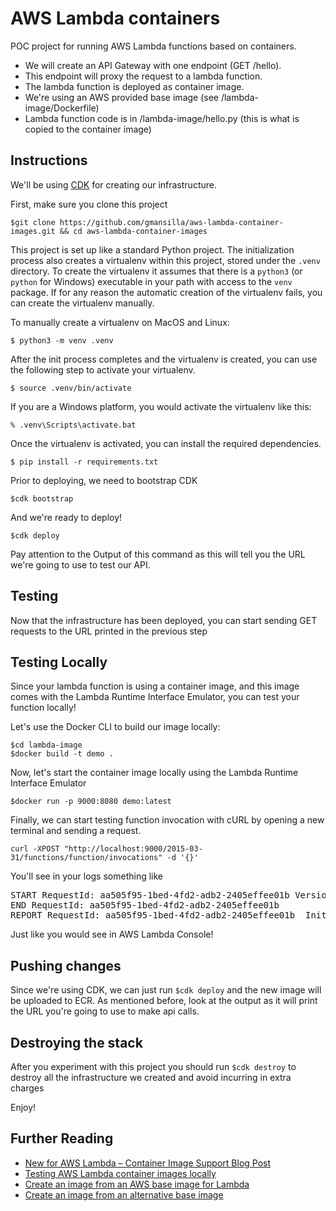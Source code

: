 # AWS Lambda containers
POC project for running AWS Lambda functions based on containers.

* We will create an API Gateway with one endpoint (GET /hello). 
* This endpoint will proxy the request to a lambda function.
* The lambda function is deployed as container image.
* We're using an AWS provided base image (see /lambda-image/Dockerfile)
* Lambda function code is in /lambda-image/hello.py (this is what is copied to the container image)

## Instructions ##

We'll be using [CDK](https://docs.aws.amazon.com/cdk/latest/guide/home.html) for creating our infrastructure.

First, make sure you clone this project

```
$git clone https://github.com/gmansilla/aws-lambda-container-images.git && cd aws-lambda-container-images
```

This project is set up like a standard Python project.  The initialization
process also creates a virtualenv within this project, stored under the `.venv`
directory.  To create the virtualenv it assumes that there is a `python3`
(or `python` for Windows) executable in your path with access to the `venv`
package. If for any reason the automatic creation of the virtualenv fails,
you can create the virtualenv manually.

To manually create a virtualenv on MacOS and Linux:

```
$ python3 -m venv .venv
```

After the init process completes and the virtualenv is created, you can use the following
step to activate your virtualenv.

```
$ source .venv/bin/activate
```

If you are a Windows platform, you would activate the virtualenv like this:

```
% .venv\Scripts\activate.bat
```

Once the virtualenv is activated, you can install the required dependencies.

```
$ pip install -r requirements.txt
```

Prior to deploying, we need to bootstrap CDK

```
$cdk bootstrap
```

And we're ready to deploy!

```
$cdk deploy
```

Pay attention to the Output of this command as this will tell you the URL we're going to use to test our API.


## Testing ##

Now that the infrastructure has been deployed, you can start sending GET requests to the URL printed in the previous step

## Testing Locally ##

Since your lambda function is using a container image, and this image comes with the Lambda Runtime Interface Emulator,
you can test your function locally!

Let's use the Docker CLI to build our image locally:
```
$cd lambda-image
$docker build -t demo .
```

Now, let's start the container image locally using the Lambda Runtime Interface Emulator
```
$docker run -p 9000:8080 demo:latest
```

Finally, we can start testing function invocation with cURL by opening a new terminal and sending a request.
```
curl -XPOST "http://localhost:9000/2015-03-31/functions/function/invocations" -d '{}'
```

You'll see in your logs something like
<pre>
START RequestId: aa505f95-1bed-4fd2-adb2-2405effee01b Version: $LATEST
END RequestId: aa505f95-1bed-4fd2-adb2-2405effee01b
REPORT RequestId: aa505f95-1bed-4fd2-adb2-2405effee01b  Init Duration: 1.61 ms  Duration: 80.78 ms      Billed Duration: 100 ms Memory Size: 3008 MB     Max Memory Used: 3008 MB
</pre>
Just like you would see in AWS Lambda Console!


## Pushing changes ##
Since we're using CDK, we can just run ```$cdk deploy``` and the new image will be uploaded to ECR. As mentioned before, look at the output
as it will print the URL you're going to use to make api calls.

## Destroying the stack ##
After you experiment with this project you should run ```$cdk destroy``` to destroy all the infrastructure we created and avoid incurring in extra charges


Enjoy!

## Further Reading ##
* [New for AWS Lambda – Container Image Support Blog Post](https://aws.amazon.com/blogs/aws/new-for-aws-lambda-container-image-support/)
* [Testing AWS Lambda container images locally](https://docs.aws.amazon.com/lambda/latest/dg/images-test.html)
* [Create an image from an AWS base image for Lambda](https://docs.aws.amazon.com/lambda/latest/dg/images-create.html#images-create-1)
* [Create an image from an alternative base image](https://docs.aws.amazon.com/lambda/latest/dg/images-create.html#images-create-2)